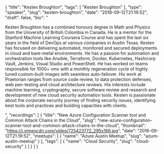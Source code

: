 {
  "title": "Kesten Broughton",
  "tags": [
    "Kesten Broughton"
  ],
  "type": "speaker",
  "slug": "kesten-broughton",
  "date": "2018-09-12T21:19:52",
  "draft": false,
  "bio": "<p>Kesten Broughton has a combined honours degree in Math and Physics from the University of British Colombia in Canada. He is a mentor for the Stanford Machine Learning Coursera Course and has spent the last six years in the field of DevOps at various companies in Austin Texas. Kesten has focused on delivering automated, monitored and secured deployments in cloud and bare-metal environments. He has a passion for automation and orchestration tools like Ansible, Terraform, Docker, Kubernetes, Hashicorp Vault, Jenkins, Visual Studio and PowerShell. He has worked on teams responsible for 1000+ vms with a monthly regeneration cycle of highly tuned custom-built images with seamless auto-failover. His work at Praetorian ranges from source code review, to data protection defenses, web pen-testing and cloud architecture reviews. His interests include machine learning, cryptography, secure software review and research and development of new cloud security automation tools. Kesten is passionate about the corporate security journey of finding security issues, identifying best tools and practices and building capacities with clients.</p>",
  "recordings": [
    {
      "title": "New Azure Configuration Scanner tool and Common Attack Chains in the Cloud",
      "slug": "new-azure-configuration-scanner-tool-and-common-attack-chains-in-the-cloud",
      "thumbnail": "https://i.vimeocdn.com/video/725423772_295x166.jpg",
      "date": "2018-09-12T21:19:52",
      "meetups": [
        {
          "name": "Azure Austin Meetup",
          "slug": "azure-austin-meetup"
        }
      ],
      "tags": [
        {
          "name": "Cloud Security",
          "slug": "cloud-security"
        }
      ]
    }
  ]
}